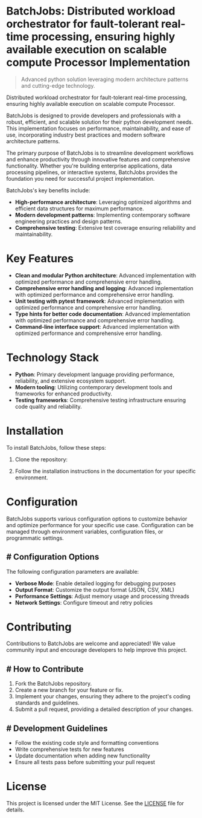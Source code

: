 <!-- fallback_BatchJobs_20251019181008_99728 -->

# BatchJobs: Distributed workload orchestrator for fault-tolerant real-time processing, ensuring highly available execution on scalable compute Processor Implementation
> Advanced python solution leveraging modern architecture patterns and cutting-edge technology.

Distributed workload orchestrator for fault-tolerant real-time processing, ensuring highly available execution on scalable compute Processor.

BatchJobs is designed to provide developers and professionals with a robust, efficient, and scalable solution for their python development needs. This implementation focuses on performance, maintainability, and ease of use, incorporating industry best practices and modern software architecture patterns.

The primary purpose of BatchJobs is to streamline development workflows and enhance productivity through innovative features and comprehensive functionality. Whether you're building enterprise applications, data processing pipelines, or interactive systems, BatchJobs provides the foundation you need for successful project implementation.

BatchJobs's key benefits include:

* **High-performance architecture**: Leveraging optimized algorithms and efficient data structures for maximum performance.
* **Modern development patterns**: Implementing contemporary software engineering practices and design patterns.
* **Comprehensive testing**: Extensive test coverage ensuring reliability and maintainability.

# Key Features

* **Clean and modular Python architecture**: Advanced implementation with optimized performance and comprehensive error handling.
* **Comprehensive error handling and logging**: Advanced implementation with optimized performance and comprehensive error handling.
* **Unit testing with pytest framework**: Advanced implementation with optimized performance and comprehensive error handling.
* **Type hints for better code documentation**: Advanced implementation with optimized performance and comprehensive error handling.
* **Command-line interface support**: Advanced implementation with optimized performance and comprehensive error handling.

# Technology Stack

* **Python**: Primary development language providing performance, reliability, and extensive ecosystem support.
* **Modern tooling**: Utilizing contemporary development tools and frameworks for enhanced productivity.
* **Testing frameworks**: Comprehensive testing infrastructure ensuring code quality and reliability.

# Installation

To install BatchJobs, follow these steps:

1. Clone the repository:


2. Follow the installation instructions in the documentation for your specific environment.

# Configuration

BatchJobs supports various configuration options to customize behavior and optimize performance for your specific use case. Configuration can be managed through environment variables, configuration files, or programmatic settings.

## # Configuration Options

The following configuration parameters are available:

* **Verbose Mode**: Enable detailed logging for debugging purposes
* **Output Format**: Customize the output format (JSON, CSV, XML)
* **Performance Settings**: Adjust memory usage and processing threads
* **Network Settings**: Configure timeout and retry policies

# Contributing

Contributions to BatchJobs are welcome and appreciated! We value community input and encourage developers to help improve this project.

## # How to Contribute

1. Fork the BatchJobs repository.
2. Create a new branch for your feature or fix.
3. Implement your changes, ensuring they adhere to the project's coding standards and guidelines.
4. Submit a pull request, providing a detailed description of your changes.

## # Development Guidelines

* Follow the existing code style and formatting conventions
* Write comprehensive tests for new features
* Update documentation when adding new functionality
* Ensure all tests pass before submitting your pull request

# License

This project is licensed under the MIT License. See the [LICENSE](https://github.com/pee331/BatchJobs/blob/main/LICENSE) file for details.
